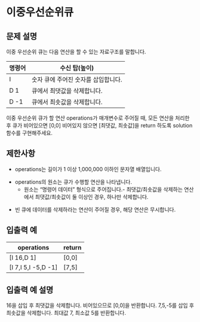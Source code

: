 # 이중우선순위큐

## 문제 설명
이중 우선순위 큐는 다음 연산을 할 수 있는 자료구조를 말합니다.

|명령어|수신 탑(높이)|
|------|--------------|
|I|  숫자	큐에 주어진 숫자를 삽입합니다.|
|D 1| 큐에서 최댓값을 삭제합니다.|
|D -1| 큐에서 최솟값을 삭제합니다.|
이중 우선순위 큐가 할 연산 operations가 매개변수로 주어질 때, 모든 연산을 처리한 후 큐가 비어있으면 [0,0] 비어있지 않으면 [최댓값, 최솟값]을 return 하도록 solution 함수를 구현해주세요.

## 제한사항
* operations는 길이가 1 이상 1,000,000 이하인 문자열 배열입니다.
+ operations의 원소는 큐가 수행할 연산을 나타냅니다.
  + 원소는 “명령어 데이터” 형식으로 주어집니다.- 최댓값/최솟값을 삭제하는 연산에서 최댓값/최솟값이 둘 이상인 경우, 하나만 삭제합니다.
* 빈 큐에 데이터를 삭제하라는 연산이 주어질 경우, 해당 연산은 무시합니다.

## 입출력 예
|operations|	return|
|----------|--------|
|[I 16,D 1]	|[0,0]|
|[I 7,I 5,I -5,D -1]	|[7,5]|

## 입출력 예 설명
16을 삽입 후 최댓값을 삭제합니다. 비어있으므로 [0,0]을 반환합니다.
7,5,-5를 삽입 후 최솟값을 삭제합니다. 최대값 7, 최소값 5를 반환합니다.
